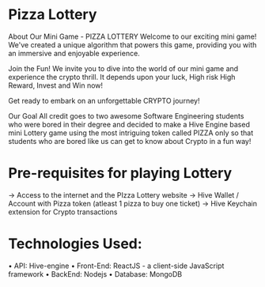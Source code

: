 # Pizza Lottery

About Our Mini Game - PIZZA LOTTERY Welcome to our exciting mini game! We've created a unique algorithm that powers this game, providing you with an immersive and enjoyable experience.

Join the Fun! We invite you to dive into the world of our mini game and experience the crypto thrill. It depends upon your luck, High risk High Reward, Invest and Win now!

Get ready to embark on an unforgettable CRYPTO journey!

Our Goal All credit goes to two awesome Software Engineering students who were bored in their degree and decided to make a Hive Engine based mini Lottery game using the most intriguing token called PIZZA only so that students who are bored like us can get to know about Crypto in a fun way!

# Pre-requisites for playing Lottery
-> Access to the internet and the PIzza Lottery website
-> Hive Wallet / Account with Pizza token (atleast 1 pizza to buy one ticket)
-> Hive Keychain extension for Crypto transactions

# Technologies Used:
•	API: Hive-engine
•	Front-End: ReactJS - a client-side JavaScript framework
•	BackEnd: Nodejs 
•	Database: MongoDB

